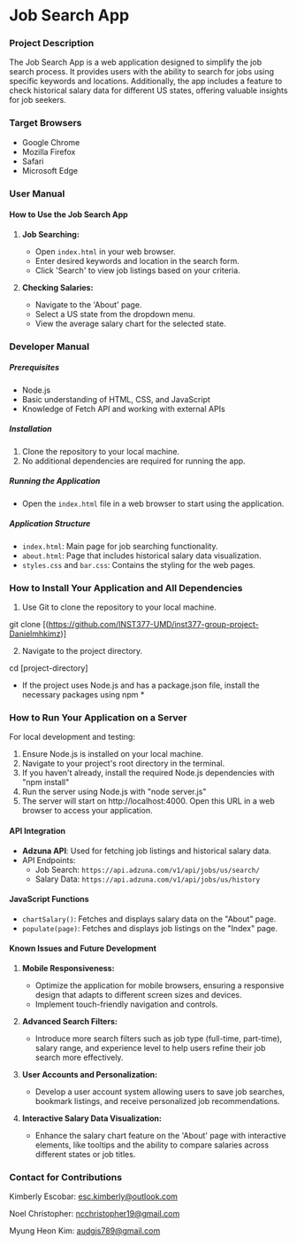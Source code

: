 # Job Search App

### Project Description

The Job Search App is a web application designed to simplify the job search process. It provides users with the ability to search for jobs using specific keywords and locations. Additionally, the app includes a feature to check historical salary data for different US states, offering valuable insights for job seekers.

### Target Browsers

- Google Chrome
- Mozilla Firefox
- Safari
- Microsoft Edge

### User Manual

#### How to Use the Job Search App

1. **Job Searching:**
   - Open `index.html` in your web browser.
   - Enter desired keywords and location in the search form.
   - Click 'Search' to view job listings based on your criteria.

2. **Checking Salaries:**
   - Navigate to the 'About' page.
   - Select a US state from the dropdown menu.
   - View the average salary chart for the selected state.

### Developer Manual

##### Prerequisites

- Node.js
- Basic understanding of HTML, CSS, and JavaScript
- Knowledge of Fetch API and working with external APIs

##### Installation

1. Clone the repository to your local machine.
2. No additional dependencies are required for running the app.

##### Running the Application

- Open the `index.html` file in a web browser to start using the application.

##### Application Structure

- `index.html`: Main page for job searching functionality.
- `about.html`: Page that includes historical salary data visualization.
- `styles.css` and `bar.css`: Contains the styling for the web pages.

### How to Install Your Application and All Dependencies

1. Use Git to clone the repository to your local machine.

git clone [(https://github.com/INST377-UMD/inst377-group-project-Danielmhkimz)]


2. Navigate to the project directory.

cd [project-directory]

* If the project uses Node.js and has a package.json file, install the necessary packages using npm *

### How to Run Your Application on a Server

For local development and testing:

1. Ensure Node.js is installed on your local machine.
2. Navigate to your project's root directory in the terminal.
3. If you haven't already, install the required Node.js dependencies with "npm install"
4. Run the server using Node.js with "node server.js"
5. The server will start on http://localhost:4000. Open this URL in a web browser to access your application.
   
#### API Integration

- **Adzuna API**: Used for fetching job listings and historical salary data.
- API Endpoints:
  - Job Search: `https://api.adzuna.com/v1/api/jobs/us/search/`
  - Salary Data: `https://api.adzuna.com/v1/api/jobs/us/history`

#### JavaScript Functions

- `chartSalary()`: Fetches and displays salary data on the "About" page.
- `populate(page)`: Fetches and displays job listings on the "Index" page.

#### Known Issues and Future Development

1. **Mobile Responsiveness:**
   - Optimize the application for mobile browsers, ensuring a responsive design that adapts to different screen sizes and devices.
   - Implement touch-friendly navigation and controls.

2. **Advanced Search Filters:**
   - Introduce more search filters such as job type (full-time, part-time), salary range, and experience level to help users refine their job search more effectively.

3. **User Accounts and Personalization:**
   - Develop a user account system allowing users to save job searches, bookmark listings, and receive personalized job recommendations.

4. **Interactive Salary Data Visualization:**
   - Enhance the salary chart feature on the 'About' page with interactive elements, like tooltips and the ability to compare salaries across different states or job titles.

### Contact for Contributions

Kimberly Escobar: esc.kimberly@outlook.com

Noel Christopher: ncchristopher19@gmail.com

Myung Heon Kim: audgjs789@gmail.com

